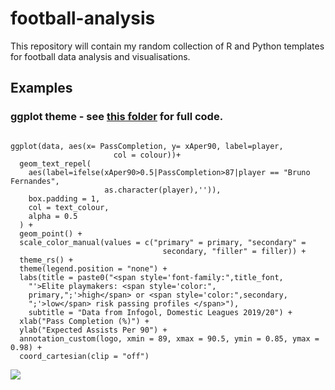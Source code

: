 # football-analysis

This repository will contain my random collection of R and Python templates for football data analysis and visualisations. 

## Examples

### ggplot theme - see [this folder](https://github.com/robbiestill/football-analysis/blob/master/R/ggplot/scatter_template) for full code. 

```{r,echo=TRUE, message=FALSE}

ggplot(data, aes(x= PassCompletion, y= xAper90, label=player, 
                       col = colour))+
  geom_text_repel(
    aes(label=ifelse(xAper90>0.5|PassCompletion>87|player == "Bruno Fernandes",
                     as.character(player),'')),
    box.padding = 1, 
    col = text_colour, 
    alpha = 0.5
  ) +
  geom_point() +
  scale_color_manual(values = c("primary" = primary, "secondary" =
                                  secondary, "filler" = filler)) +
  theme_rs() + 
  theme(legend.position = "none") + 
  labs(title = paste0("<span style='font-family:",title_font,
    "'>Elite playmakers: <span style='color:", 
    primary,";'>high</span> or <span style='color:",secondary,
    ";'>low</span> risk passing profiles </span>"), 
    subtitle = "Data from Infogol, Domestic Leagues 2019/20") +
  xlab("Pass Completion (%)") +
  ylab("Expected Assists Per 90") +
  annotation_custom(logo, xmin = 89, xmax = 90.5, ymin = 0.85, ymax = 0.98) +
  coord_cartesian(clip = "off") 
```

![](https://raw.githubusercontent.com/robbiestill/football-analysis/master/R/ggplot/playmakers-new.jpeg)


